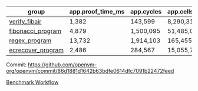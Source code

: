| group | app.proof_time_ms | app.cycles | app.cells_used | leaf.proof_time_ms | leaf.cycles | leaf.cells_used |
| -- | -- | -- | -- | -- | -- | -- |
| [verify_fibair](https://github.com/openvm-org/openvm/blob/benchmark-results/benchmarks/verify_fibair-86d1881d1642b63bdfe0614dfc7091b22472feed.md) | 1,382 |  143,599 |  8,290,318 |- | - | - |
| [fibonacci_program](https://github.com/openvm-org/openvm/blob/benchmark-results/benchmarks/fibonacci-86d1881d1642b63bdfe0614dfc7091b22472feed.md) | 4,879 |  1,500,095 |  51,485,080 | 3,842 |  615,327 |  33,540,799 |
| [regex_program](https://github.com/openvm-org/openvm/blob/benchmark-results/benchmarks/regex-86d1881d1642b63bdfe0614dfc7091b22472feed.md) | 13,732 |  1,914,103 |  165,455,373 | 16,105 |  2,056,372 |  154,573,924 |
| [ecrecover_program](https://github.com/openvm-org/openvm/blob/benchmark-results/benchmarks/ecrecover-86d1881d1642b63bdfe0614dfc7091b22472feed.md) | 2,486 |  284,567 |  15,055,723 | 11,353 |  1,604,023 |  117,321,027 |


Commit: https://github.com/openvm-org/openvm/commit/86d1881d1642b63bdfe0614dfc7091b22472feed

[Benchmark Workflow](https://github.com/openvm-org/openvm/actions/runs/13381690914)
